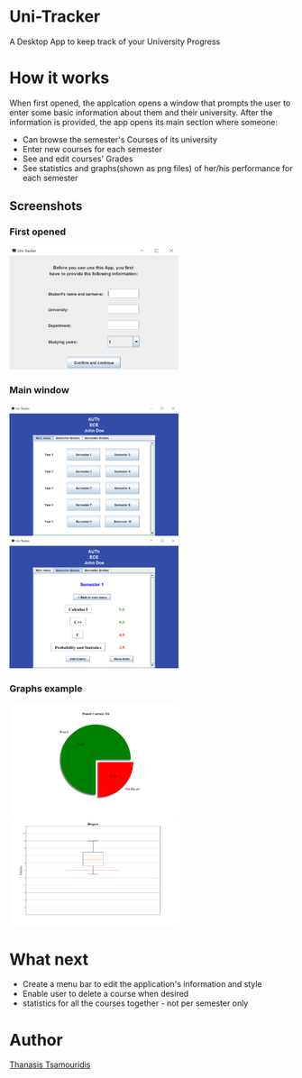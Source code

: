 # Uni-Tracker
A Desktop App to keep track of your University Progress 

# How it works
When first opened, the applcation opens a window that prompts the user to enter some basic information about them and their university. After the information is provided, the app opens its main section where someone:
* Can browse the semester's Courses of its university
* Enter new courses for each semester
* See and edit courses' Grades
* See statistics and graphs(shown as png files) of her/his performance for each semester 

## Screenshots
### First opened
<img src="https://github.com/tsamourid/Uni-Tracker/blob/main/screenshots/im0.png" alt="demo1" width="300"/>

### Main window
<img src="https://github.com/tsamourid/Uni-Tracker/blob/main/screenshots/im1.png" alt="demo1" width="300"/> <img src="https://github.com/tsamourid/Uni-Tracker/blob/main/screenshots/im2.png" alt="demo1" width="300"/> 

### Graphs example
<img src="https://github.com/tsamourid/Uni-Tracker/blob/main/screenshots/im3.png" alt="demo1" width="300"/>
<img src="https://github.com/tsamourid/Uni-Tracker/blob/main/screenshots/im4.png" alt="demo1" width="300"/> 

# What next
* Create a menu bar to edit the application's information and style
* Enable user to delete a course when desired
* statistics for all the courses together - not per semester only

# Author
[Thanasis Tsamouridis](https://github.com/tsamouridis)
